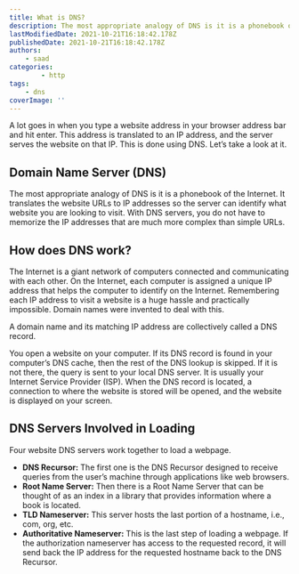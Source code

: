 ```yaml
---
title: What is DNS?
description: The most appropriate analogy of DNS is it is a phonebook of the Internet. In this piece, we are going to have a brief introduction of DNS and how it works.
lastModifiedDate: 2021-10-21T16:18:42.178Z
publishedDate: 2021-10-21T16:18:42.178Z
authors:
    - saad
categories:
		- http
tags:
    - dns
coverImage: ''
---
```


<Lead>
	A lot goes in when you type a website address in your browser address bar
	and hit enter. This address is translated to an IP address, and the server
	serves the website on that IP. This is done using DNS. Let’s take a look at
	it.
</Lead>

## Domain Name Server (DNS)

The most appropriate analogy of DNS is it is a phonebook of the Internet. It translates the website URLs to IP addresses so the server can identify what website you are looking to visit. With DNS servers, you do not have to memorize the IP addresses that are much more complex than simple URLs.

## How does DNS work?

The Internet is a giant network of computers connected and communicating with each other. On the Internet, each computer is assigned a unique IP address that helps the computer to identify on the Internet. Remembering each IP address to visit a website is a huge hassle and practically impossible. Domain names were invented to deal with this.

A domain name and its matching IP address are collectively called a DNS record.

You open a website on your computer. If its DNS record is found in your computer’s DNS cache, then the rest of the DNS lookup is skipped. If it is not there, the query is sent to your local DNS server. It is usually your Internet Service Provider (ISP). When the DNS record is located, a connection to where the website is stored will be opened, and the website is displayed on your screen.

## DNS Servers Involved in Loading

Four website DNS servers work together to load a webpage.

-   **DNS Recursor:** The first one is the DNS Recursor designed to receive queries from the user’s machine through applications like web browsers.
-   **Root Name Server:** Then there is a Root Name Server that can be thought of as an index in a library that provides information where a book is located.
-   **TLD Nameserver:** This server hosts the last portion of a hostname, i.e., com, org, etc.
-   **Authoritative Nameserver:** This is the last step of loading a webpage. If the authorization nameserver has access to the requested record, it will send back the IP address for the requested hostname back to the DNS Recursor.
